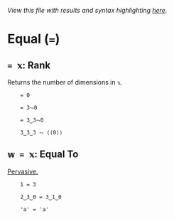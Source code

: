 *View this file with results and syntax highlighting [here](https://mlochbaum.github.io/BQN/help/rank_equals.html).*

# Equal (`=`)

## `= 𝕩`: Rank

Returns the number of dimensions in `𝕩`.


        = 0

        = 3⥊0

        = 3‿3⥊0

        3‿3‿3 ⥊ ⟨⟨0⟩⟩



## `𝕨 = 𝕩`: Equal To

[Pervasive.](../doc/arithmetic.md#pervasion)

        1 = 3

        2‿3‿0 = 3‿1‿0

        'a' = 'a'
